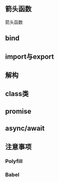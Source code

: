 
## 箭头函数

箭头函数


## bind

## import与export

## 解构

## class类

## promise

## async/await

## 注意事项

### Polyfill

### Babel
